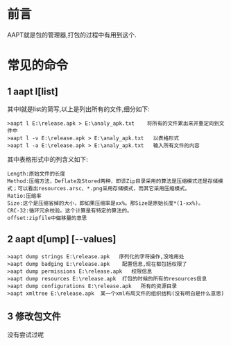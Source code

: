 # 前言

AAPT就是包的管理器,打包的过程中有用到这个.

# 常见的命令

## 1 aapt l[list] <apk path>

其中l就是list的简写,以上是列出所有的文件,细分如下:

	>aapt l E:\release.apk > E:\analy_apk.txt    将所有的文件累出来并重定向到文件中
	>aapt l -v E:\release.apk > E:\analy_apk.txt   以表格形式
	>aapt l -a E:\release.apk > E:\analy_apk.txt   输入所有文件的内容

其中表格形式中的列含义如下:
	
	Length:原始文件的长度
	Method:压缩方法，Deflate及Stored两种，即该Zip目录采用的算法是压缩模式还是存储模式；可以看出resources.arsc、*.png采用存储模式，而其它采用压缩模式。
	Ratio:压缩率
	Size:这个是压缩省掉的大小，即如果压缩率是xx%。那Size是原始长度*(1-xx%)。
	CRC-32:循环冗余校验。这个计算是有特定的算法的。
	offset:zipfile中偏移量的意思

## 2 aapt d[ump] [--values] <apk path>

	>aapt dump strings E:\release.apk   序列化的字符操作,没啥用处
	>aapt dump badging E:\release.apk    配置信息,现在都包括权限了
	>aapt dump permissions E:\release.apk   权限信息
	>aapt dump resources E:\release.apk  打包的时候的所有的resources信息
	>aapt dump configurations E:\release.apk   所有的资源目录
	>aapt xmltree E:\release.apk  某一个xml布局文件的组织结构(没有明白是什么意思)
	
## 3 修改包文件

没有尝试过呢